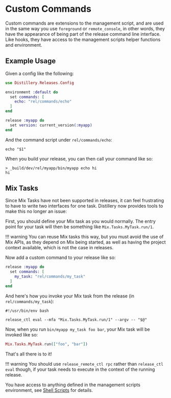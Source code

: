 # Custom Commands

Custom commands are extensions to the management script, and are used in the same
way you use `foreground` or `remote_console`, in other words, they have the
appearance of being part of the release command line interface. Like hooks, they have access to
the management scripts helper functions and environment.

## Example Usage

Given a config like the following:


```elixir
use Distillery.Releases.Config

environment :default do
  set commands: [
    echo: "rel/commands/echo"
  ]
end

release :myapp do
  set version: current_version(:myapp)
end
```

And the command script under `rel/commands/echo`:

```shell
echo "$1"
```

When you build your release, you can then call your command like so:

```
> _build/dev/rel/myapp/bin/myapp echo hi
hi
```

## Mix Tasks

Since Mix Tasks have not been supported in releases, it can feel frustrating to have to write two
interfaces for one task. Distillery now provides tools to make this no longer an issue:

First, you should define your Mix task as you would normally. The entry point for your task will
then be something like `Mix.Tasks.MyTask.run/1`.

!!! warning
    You can reuse Mix tasks this way, but you must avoid the use of Mix APIs, as they depend on Mix being
    started, as well as having the project context available, which is not the case in releases.

Now add a custom command to your release like so:

```elixir
release :myapp do
  set commands: [
    my_task: "rel/commands/my_task"
  ]
end
```

And here's how you invoke your Mix task from the release (in `rel/commands/my_task`):

```shell
#!/usr/bin/env bash

release_ctl eval --mfa "Mix.Tasks.MyTask.run/1" --argv -- "$@"
```

Now, when you run `bin/myapp my_task foo bar`, your Mix task will be invoked like so:

```elixir
Mix.Tasks.MyTask.run(["foo", "bar"])
```

That's all there is to it!

!!! warning
    You should use `release_remote_ctl rpc` rather than `release_ctl eval` though,
    if your task needs to execute in the context of the running release.

You have access to anything defined in the management scripts environment, see
[Shell Scripts](shell_scripts.md) for details.
